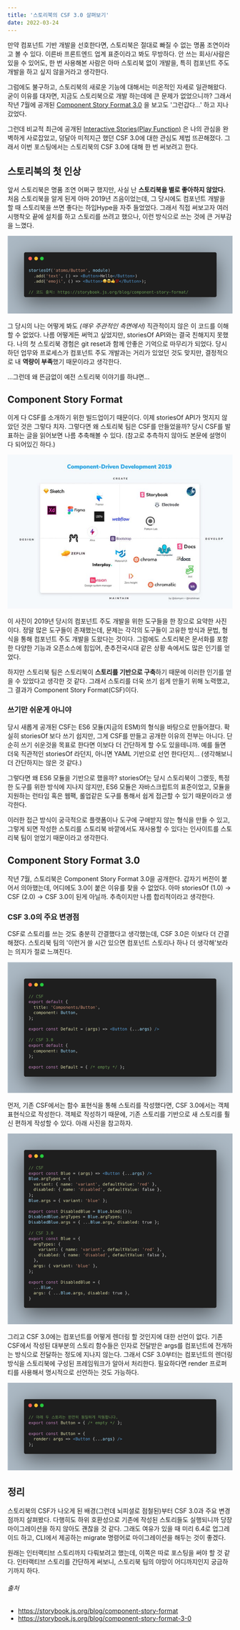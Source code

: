 ```yaml
---
title: '스토리북의 CSF 3.0 살펴보기'
date: 2022-03-24
---
```


만약 컴포넌트 기반 개발을 선호한다면, 스토리북은 절대로 빠질 수 없는 명품 조연이라고 볼 수 있다. 이른바 프론트엔드 업계 표준이라고 봐도 무방하다. 안 쓰는 회사/사람은 있을 수 있어도, 한 번 사용해본 사람은 아마 스토리북 없이 개발을, 특히 컴포넌트 주도 개발을 하고 싶지 않을거라고 생각한다.

그럼에도 불구하고, 스토리북의 새로운 기능에 대해서는 미온적인 자세로 일관해왔다. 굳이 이유를 대자면, 지금도 스토리북으로 개발 하는데에 큰 문제가 없었으니까? 그래서 작년 7월에 공개된 [Component Story Format 3.0](https://storybook.js.org/blog/component-story-format-3-0/) 을 보고도 '그런갑다...' 하고 지나갔었다.

그런데 비교적 최근에 공개된 [Interactive Stories(Play Function)](https://storybook.js.org/blog/interactive-stories-beta/) 은 나의 관심을 완벽하게 사로잡았고, 덩달아 미적지근 했던 CSF 3.0에 대한 관심도 제법 뜨끈해졌다. 그래서 이번 포스팅에서는 스토리북의 CSF 3.0에 대해 한 번 써보려고 한다.

## 스토리북의 첫 인상

앞서 스토리북은 명품 조연 어쩌구 했지만, 사실 난 **스토리북을 별로 좋아하지 않았다.** 처음 스토리북을 알게 된게 아마 2019년 즈음이었는데, 그 당시에도 컴포넌트 개발을 할 때 스토리북을 쓰면 좋다는 하입Hype을 자주 들었었다. 그래서 직접 써보고자 여러 시행착오 끝에 설치를 하고 스토리를 쓰려고 했으나, 이런 방식으로 쓰는 것에 큰 거부감을 느꼈다.

![](./6632c187-73a6-42d0-b9b5-e533d3409aab_carbon_3_.png)

그 당시의 나는 어떻게 봐도 _(매우 주관적인 측면에서)_ 직관적이지 않은 이 코드를 이해할 수 없었다. 나름 어떻게든 써먹고 싶었지만, storiesOf API와는 결국 친해지지 못했다. 나의 첫 스토리북 경험은 git reset과 함께 안좋은 기억으로 마무리가 되었다. 당시 하던 업무와 프로세스가 컴포넌트 주도 개발과는 거리가 있었던 것도 맞지만, 결정적으로 내 **역량이 부족**했기 때문이라고 생각한다.

...그런데 왜 뜬금없이 예전 스토리북 이야기를 하냐면...

## Component Story Format

이게 다 CSF를 소개하기 위한 빌드업이기 때문이다. 이제 storiesOf API가 멋지지 않았던 것은 그렇다 치자. 그렇다면 왜 스토리북 팀은 CSF를 만들었을까? 당시 CSF를 발표하는 글을 읽어보면 나름 추축해볼 수 있다. (참고로 추측하지 않아도 본문에 설명이 다 되어있긴 하다.)

![](./ea9aa853-ef26-4f6c-8220-5dc053ea585f_1_hJFNzYDoCZWs1rzM8uBHfA.jpeg)

이 사진이 2019년 당시의 컴포넌트 주도 개발을 위한 도구들을 한 장으로 요약한 사진이다. 정말 많은 도구들이 존재했는데, 문제는 각각의 도구들이 고유한 방식과 문법, 형식을 통해 컴포넌트 주도 개발을 도왔다는 것이다. 그럼에도 스토리북은 문서화를 포함한 다양한 기능과 오픈소스에 힘입어, 춘추전국시대 같은 상황 속에서도 많은 인기를 얻었다.

하지만 스토리북 팀은 스토리북이 **스토리를 기반으로 구축**하기 때문에 이러한 인기를 얻을 수 있었다고 생각한 것 같다. 그래서 스토리를 더욱 쓰기 쉽게 만들기 위해 노력했고, 그 결과가 Component Story Format(CSF)이다.

### 쓰기만 쉬운게 아니야

당시 새롭게 공개된 CSF는 ES6 모듈(지금의 ESM)의 형식을 바탕으로 만들어졌다. 확실히 storiesOf 보다 쓰기 쉽지만, 그게 CSF를 만들고 공개한 이유의 전부는 아니다. 단순히 쓰기 쉬운것을 목표로 한다면 이보다 더 간단하게 할 수도 있을테니까. 예를 들면 더욱 직관적인 storiesOf 라던지, 아니면 YAML 기반으로 선언 한다던지... (생각해보니 더 간단하지는 않은 것 같다.)

그렇다면 왜 ES6 모듈을 기반으로 했을까? storiesOf는 당시 스토리북이 그랬듯, 특정한 도구를 위한 방식에 지나지 않지만, ES6 모듈은 자바스크립트의 표준이었고, 모듈을 지원하는 런타임 혹은 웹팩, 롤업같은 도구를 통해서 쉽게 접근할 수 있기 때문이라고 생각한다.

이러한 접근 방식이 궁극적으로 플랫폼이나 도구에 구애받지 않는 형식을 만들 수 있고, 그렇게 되면 작성한 스토리를 스토리북 바깥에서도 재사용할 수 있다는 인사이트를 스토리북 팀이 얻었기 때문이라고 생각한다.

## Component Story Format 3.0

작년 7월, 스토리북은 Component Story Format 3.0을 공개한다. 갑자기 버전이 붙어서 의아했는데, 어디에도 3.0이 붙은 이유를 찾을 수 없었다. 아마 storiesOf (1.0) → CSF (2.0) → CSF 3.0이 된게 아닐까. 추측이지만 나름 합리적이라고 생각한다.

### CSF 3.0의 주요 변경점

CSF로 스토리를 쓰는 것도 충분히 간결했다고 생각했는데, CSF 3.0은 이보다 더 간결해졌다. 스토리북 팀의 '이런거 쓸 시간 있으면 컴포넌트 스토리나 하나 더 생각해'보라는 의지가 절로 느껴진다.

![](./357e1e35-9340-4e8f-ba3c-973fe9bad69f_carbon_4_.png)

먼저, 기존 CSF에서는 함수 표현식을 통해 스토리를 작성했다면, CSF 3.0에서는 객체 표현식으로 작성한다. 객체로 작성하기 때문에, 기존 스토리를 기반으로 새 스토리를 훨신 편하게 작성할 수 있다. 아래 사진을 참고하자.

![](./834e773f-7bcb-4cc0-bffc-9519325a2faf_carbon_5_.png)

그리고 CSF 3.0에는 컴포넌트를 어떻게 렌더링 할 것인지에 대한 선언이 없다. 기존 CSF에서 작성된 대부분의 스토리 함수들은 인자로 전달받은 args를 컴포넌트에 전개하는 방식으로 전달하는 정도에 지나지 않는다. 그래서 CSF 3.0부터는 컴포넌트의 렌더링 방식을 스토리북에 구성된 프레임워크가 알아서 처리한다. 필요하다면 render 프로퍼티를 사용해서 명시적으로 선언하는 것도 가능하다.

![](./1be398d3-fdde-49d9-bce4-80b4e06b97f7_carbon_6_.png)

## 정리

스토리북의 CSF가 나오게 된 배경(그런데 뇌피셜로 점철된)부터 CSF 3.0과 주요 변경점까지 살펴봤다. 다행히도 하위 호환성으로 기존에 작성된 스토리들도 실행되니까 당장 마이그레이션을 하지 않아도 괜찮을 것 같다. 그래도 여유가 있을 때 미리 6.4로 업그레이드 하고, CLI에서 제공하는 migrate 명령어로 마이그레이션을 해두는 것이 좋겠다.

원래는 인터랙티브 스토리까지 다뤄보려고 했는데, 이쪽은 따로 포스팅을 써야 할 것 같다. 인터랙티브 스토리를 간단하게 써보니, 스토리북 팀의 야망이 어디까지인지 궁금하기까지 하다.

###### 출처

- https://storybook.js.org/blog/component-story-format
- https://storybook.js.org/blog/component-story-format-3-0

